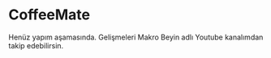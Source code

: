 # CoffeeMate

Henüz yapım aşamasında. Gelişmeleri Makro Beyin adlı Youtube kanalımdan takip edebilirsin.
